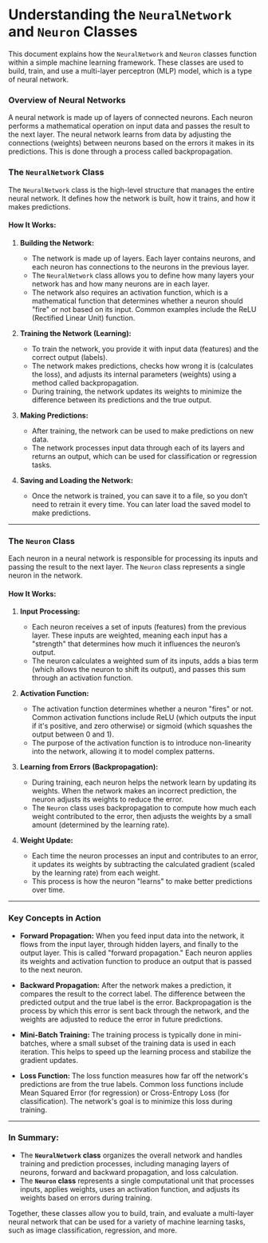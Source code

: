 # Understanding the `NeuralNetwork` and `Neuron` Classes

This document explains how the `NeuralNetwork` and `Neuron` classes function within a simple machine learning framework. These classes are used to build, train, and use a multi-layer perceptron (MLP) model, which is a type of neural network.

### **Overview of Neural Networks**

A neural network is made up of layers of connected neurons. Each neuron performs a mathematical operation on input data and passes the result to the next layer. The neural network learns from data by adjusting the connections (weights) between neurons based on the errors it makes in its predictions. This is done through a process called backpropagation.

### **The `NeuralNetwork` Class**

The `NeuralNetwork` class is the high-level structure that manages the entire neural network. It defines how the network is built, how it trains, and how it makes predictions.

#### **How It Works:**

1. **Building the Network:**

   * The network is made up of layers. Each layer contains neurons, and each neuron has connections to the neurons in the previous layer.
   * The `NeuralNetwork` class allows you to define how many layers your network has and how many neurons are in each layer.
   * The network also requires an activation function, which is a mathematical function that determines whether a neuron should "fire" or not based on its input. Common examples include the ReLU (Rectified Linear Unit) function.

2. **Training the Network (Learning):**

   * To train the network, you provide it with input data (features) and the correct output (labels).
   * The network makes predictions, checks how wrong it is (calculates the loss), and adjusts its internal parameters (weights) using a method called backpropagation.
   * During training, the network updates its weights to minimize the difference between its predictions and the true output.

3. **Making Predictions:**

   * After training, the network can be used to make predictions on new data.
   * The network processes input data through each of its layers and returns an output, which can be used for classification or regression tasks.

4. **Saving and Loading the Network:**

   * Once the network is trained, you can save it to a file, so you don’t need to retrain it every time. You can later load the saved model to make predictions.

---

### **The `Neuron` Class**

Each neuron in a neural network is responsible for processing its inputs and passing the result to the next layer. The `Neuron` class represents a single neuron in the network.

#### **How It Works:**

1. **Input Processing:**

   * Each neuron receives a set of inputs (features) from the previous layer. These inputs are weighted, meaning each input has a "strength" that determines how much it influences the neuron’s output.
   * The neuron calculates a weighted sum of its inputs, adds a bias term (which allows the neuron to shift its output), and passes this sum through an activation function.

2. **Activation Function:**

   * The activation function determines whether a neuron "fires" or not. Common activation functions include ReLU (which outputs the input if it's positive, and zero otherwise) or sigmoid (which squashes the output between 0 and 1).
   * The purpose of the activation function is to introduce non-linearity into the network, allowing it to model complex patterns.

3. **Learning from Errors (Backpropagation):**

   * During training, each neuron helps the network learn by updating its weights. When the network makes an incorrect prediction, the neuron adjusts its weights to reduce the error.
   * The `Neuron` class uses backpropagation to compute how much each weight contributed to the error, then adjusts the weights by a small amount (determined by the learning rate).

4. **Weight Update:**

   * Each time the neuron processes an input and contributes to an error, it updates its weights by subtracting the calculated gradient (scaled by the learning rate) from each weight.
   * This process is how the neuron "learns" to make better predictions over time.

---

### **Key Concepts in Action**

* **Forward Propagation:** When you feed input data into the network, it flows from the input layer, through hidden layers, and finally to the output layer. This is called "forward propagation." Each neuron applies its weights and activation function to produce an output that is passed to the next neuron.

* **Backward Propagation:** After the network makes a prediction, it compares the result to the correct label. The difference between the predicted output and the true label is the error. Backpropagation is the process by which this error is sent back through the network, and the weights are adjusted to reduce the error in future predictions.

* **Mini-Batch Training:** The training process is typically done in mini-batches, where a small subset of the training data is used in each iteration. This helps to speed up the learning process and stabilize the gradient updates.

* **Loss Function:** The loss function measures how far off the network's predictions are from the true labels. Common loss functions include Mean Squared Error (for regression) or Cross-Entropy Loss (for classification). The network's goal is to minimize this loss during training.

---

### **In Summary:**

* The **`NeuralNetwork` class** organizes the overall network and handles training and prediction processes, including managing layers of neurons, forward and backward propagation, and loss calculation.
* The **`Neuron` class** represents a single computational unit that processes inputs, applies weights, uses an activation function, and adjusts its weights based on errors during training.

Together, these classes allow you to build, train, and evaluate a multi-layer neural network that can be used for a variety of machine learning tasks, such as image classification, regression, and more.
